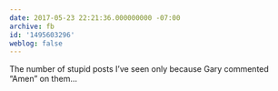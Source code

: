 ```yaml
---
date: 2017-05-23 22:21:36.000000000 -07:00
archive: fb
id: '1495603296'
weblog: false
---
```


The number of stupid posts I’ve seen only because Gary commented “Amen” on them…
